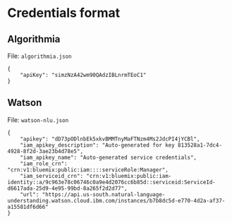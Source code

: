 # Credentials format

## Algorithmia

File: `algorithmia.json`

```
{
    "apiKey": "simzNzA42wm90QAdzIBLnrmTEoC1"
}
```

## Watson

File: `watson-nlu.json`

```
{
    "apikey": "dD73pODlnbEk5xkvBMMTnyMaFTNzm4Ms2JdcPI4jYCBl",
    "iam_apikey_description": "Auto-generated for key 813528a1-7dc4-4928-8f2d-3ae23b4d78e5",
    "iam_apikey_name": "Auto-generated service credentials",
    "iam_role_crn": "crn:v1:bluemix:public:iam::::serviceRole:Manager",
    "iam_serviceid_crn": "crn:v1:bluemix:public:iam-identity::a/9c963e78c06746c0a9e4d2076cc6b85d::serviceid:ServiceId-d6617ada-25d9-4e95-99bd-8a265f2d2d77",
    "url": "https://api.us-south.natural-language-understanding.watson.cloud.ibm.com/instances/b7b8dc5d-e770-4d2a-af37-a15581df6d66"
}
```